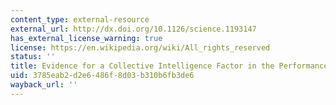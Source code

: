 ```yaml
---
content_type: external-resource
external_url: http://dx.doi.org/10.1126/science.1193147
has_external_license_warning: true
license: https://en.wikipedia.org/wiki/All_rights_reserved
status: ''
title: Evidence for a Collective Intelligence Factor in the Performance of Human Groups
uid: 3785eab2-d2e6-486f-8d03-b310b6fb3de6
wayback_url: ''
---
```


